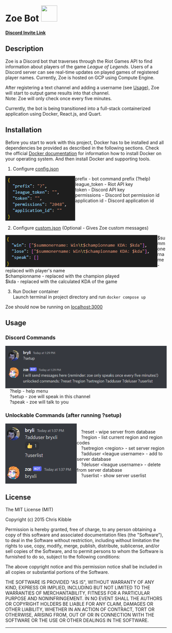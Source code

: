 # Zoe Bot <img src=public/favicon.ico width="50" height="50">
**[Discord Invite Link](https://discord.com/api/oauth2/authorize?client_id=1014214102459093105&permissions=2048&scope=bot)**  

## Description

Zoe is a Discord bot that traverses through the Riot Games API to find information about players of the game *League of Legends*. Users of a Discord server can see real-time updates on played games of registered player names. Currently, Zoe is hosted on GCP using Compute Engine.  

After registering a text channel and adding a username (see [Usage](#Usage)), Zoe will start to output game results into that channel.  
Note: Zoe will only check once every five minutes.

Currently, the bot is being transitioned into a full-stack containerized application using Docker, React.js, and Quart.

## Installation

Before you start to work with this project, Docker has to be installed and all dependencies be provided as described in the following sections.
Check the official [Docker documentation](https://docs.docker.com/engine/) for information how to install Docker on your operating system. And then install Docker and supporting tools.

1. Configure [config.json](backend/config%20-%20Copy.json)  
<img src=public/config.png align='left'>
prefix - bot command prefix (?help)<br>
league_token - Riot API key<br>
token - Discord API key<br>
permissions - Discord bot permission id<br>
application id - Discord application id

<br clear='left'/>

2. Configure [custom.json](backend/templates/custom%20-%20Copy.json) (Optional - Gives Zoe custom messages)  
<img src=public/custom.png align='left'>
&dollar;summonername - replaced with player's name<br>
&dollar;championname - replaced with the champion played<br> 
&dollar;kda - replaced with the calculated KDA of the game

<br clear='left'/>

3. Run Docker container  
Launch terminal in project directory and run ```docker compose up```  

Zoe should now be running on [localhost:3000](http://localhost:3000)

## Usage

### Discord Commands

<img src=public/setup.png align='left'>
<br><br>
&emsp;?help - help menu<br>
&emsp;?setup - zoe will speak in this channel<br>
&emsp;?speak - zoe will talk to you

<br clear='left'/>

### Unlockable Commands (after running ?setup)

<img src=public/adduser.png align='left'>
<br>
&emsp;?reset - wipe server from database<br>
&emsp;?region - list current region and region codes<br> 
&emsp;?setregion &lt;region&gt; - set server region<br>
&emsp;?adduser &lt;league username&gt; - add to server database<br>
&emsp;?deluser &lt;league username&gt; - delete from server database<br>
&emsp;?userlist - show server userlist<br>

<br clear='left'/>

## License

The MIT License (MIT)

Copyright (c) 2015 Chris Kibble

Permission is hereby granted, free of charge, to any person obtaining a copy of this software and associated documentation files (the "Software"), to deal in the Software without restriction, including without limitation the rights to use, copy, modify, merge, publish, distribute, sublicense, and/or sell copies of the Software, and to permit persons to whom the Software is furnished to do so, subject to the following conditions:

The above copyright notice and this permission notice shall be included in all copies or substantial portions of the Software.

THE SOFTWARE IS PROVIDED "AS IS", WITHOUT WARRANTY OF ANY KIND, EXPRESS OR IMPLIED, INCLUDING BUT NOT LIMITED TO THE WARRANTIES OF MERCHANTABILITY, FITNESS FOR A PARTICULAR PURPOSE AND NONINFRINGEMENT. IN NO EVENT SHALL THE AUTHORS OR COPYRIGHT HOLDERS BE LIABLE FOR ANY CLAIM, DAMAGES OR OTHER LIABILITY, WHETHER IN AN ACTION OF CONTRACT, TORT OR OTHERWISE, ARISING FROM, OUT OF OR IN CONNECTION WITH THE SOFTWARE OR THE USE OR OTHER DEALINGS IN THE SOFTWARE.

---
